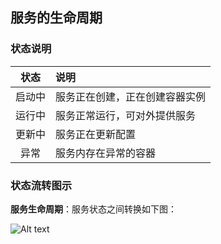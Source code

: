 ## 服务的生命周期

### 状态说明
|状态|说明|
|:--:|:--|
|启动中|服务正在创建，正在创建容器实例|
|运行中|服务正常运行，可对外提供服务|
|更新中|服务正在更新配置|
|异常|服务内存在异常的容器|

### 状态流转图示
**服务生命周期**：服务状态之间转换如下图：

![Alt text](http://imgcache.tcecqpoc.fsphere.cn/image/mc.qcloudimg.com/static/img/3a8b07852386b4da7d07096d7b7414e1/%7BFDDE4D2C-DFBE-4067-840F-E680A034F1AF%7D.png)
